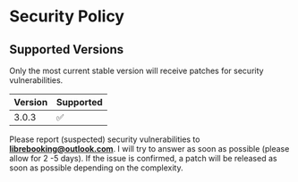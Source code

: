 # Security Policy

## Supported Versions

Only the most current stable version will receive patches for security vulnerabilities.

| Version | Supported          |
| ------- | ------------------ |
| 3.0.3   | :white_check_mark: |

Please report (suspected) security vulnerabilities to
**[librebooking@outlook.com](mailto:librebooking@outlook.com)**. I will try to
answer as soon as possible (please allow for 2 -5 days). If the issue is
confirmed, a patch will be released as soon as possible depending on the
complexity.
